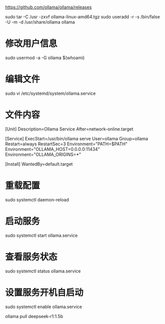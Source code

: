 https://github.com/ollama/ollama/releases

sudo tar -C /usr -zxvf ollama-linux-amd64.tgz
sudo useradd -r -s /bin/false -U -m -d /usr/share/ollama ollama
# 修改用户信息
sudo usermod -a -G ollama $(whoami)

# 编辑文件
sudo vi /etc/systemd/system/ollama.service

# 文件内容
[Unit]
Description=Ollama Service
After=network-online.target

[Service]
ExecStart=/usr/bin/ollama serve
User=ollama
Group=ollama
Restart=always
RestartSec=3
Environment="PATH=$PATH"
Environment="OLLAMA_HOST=0.0.0.0:11434"
Environment="OLLAMA_ORIGINS=*"

[Install]
WantedBy=default.target

# 重载配置
sudo systemctl daemon-reload
# 启动服务
sudo systemctl start ollama.service
# 查看服务状态
sudo systemctl status ollama.service
# 设置服务开机自启动
sudo systemctl enable ollama.service

ollama pull deepseek-r1:1.5b


